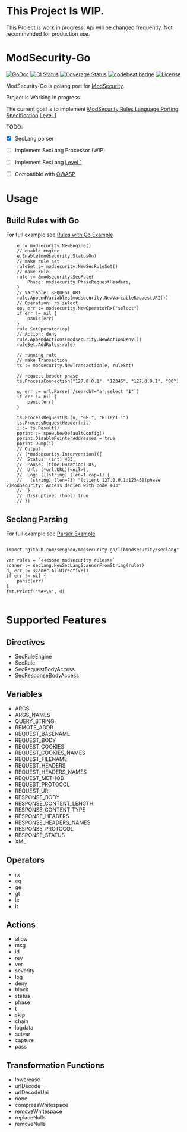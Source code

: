 # This Project Is WIP.

This Project is work in progress. Api will be changed frequently. Not recommended for production use.

# ModSecurity-Go

[![GoDoc](https://img.shields.io/badge/godoc-reference-blue.svg)](https://godoc.org/github.com/senghoo/modsecurity-go)
[![CI Status](https://travis-ci.org/senghoo/modsecurity-go.svg?branch=master)](https://travis-ci.org/senghoo/modsecurity-go)
[![Coverage Status](https://coveralls.io/repos/github/senghoo/modsecurity-go/badge.svg?branch=master)](https://coveralls.io/github/senghoo/modsecurity-go?branch=master)
[![codebeat badge](https://codebeat.co/badges/e6d5534b-34a4-4420-a319-e3f7245cdc0e)](https://codebeat.co/projects/github-com-senghoo-modsecurity-go-master)
[![License](https://img.shields.io/github/license/senghoo/modsecurity-go.svg)](https://github.com/senghoo/modsecurity-go/blob/master/LICENSE)

ModSecurity-Go is golang port for [ModSecurity](https://github.com/SpiderLabs/ModSecurity).

Project is Working in progress.

The current goal is to implement [ModSecurity Rules Language Porting Specification](https://github.com/SpiderLabs/ModSecurity/wiki/ModSecurity-Rules-Language-Porting-Specification) [Level 1](https://github.com/SpiderLabs/ModSecurity/wiki/ModSecurity-Rules-Language-Porting-Specification#level-1-core-features)

TODO:

- [x] SecLang parser
- [ ] Implement SecLang Processor (WIP)
- [ ] Implement SecLang [Level 1](https://github.com/SpiderLabs/ModSecurity/wiki/ModSecurity-Rules-Language-Porting-Specification#level-1-core-features)
- [ ] Compatible with [OWASP](https://github.com/SpiderLabs/owasp-modsecurity-crs)


# Usage 

## Build Rules with Go

For full example see [Rules with Go Example](https://github.com/senghoo/modsecurity-go/blob/master/examples/rule_from_go_test.go)

```
	e := modsecurity.NewEngine()
	// enable engine
	e.Enable(modsecurity.StatusOn)
	// make rule set
	ruleSet := modsecurity.NewSecRuleSet()
	// make rule
	rule := &modsecurity.SecRule{
		Phase: modsecurity.PhaseRequestHeaders,
	}
	// Variable: REQUEST_URI
	rule.AppendVariables(modsecurity.NewVariableRequestURI())
	// Operation: rx select
	op, err := modsecurity.NewOperatorRx("select")
	if err != nil {
		panic(err)
	}
	rule.SetOperator(op)
	// Action: deny
	rule.AppendActions(modsecurity.NewActionDeny())
	ruleSet.AddRules(rule)

	// running rule
	// make Transaction
	ts := modsecurity.NewTransaction(e, ruleSet)

	// request header phase
	ts.ProcessConnection("127.0.0.1", "12345", "127.0.0.1", "80")

	u, err := url.Parse(`/search?="a';select '1"`)
	if err != nil {
		panic(err)
	}

	ts.ProcessRequestURL(u, "GET", "HTTP/1.1")
	ts.ProcessRequestHeader(nil)
	i := ts.Result()
	pprint := spew.NewDefaultConfig()
	pprint.DisablePointerAddresses = true
	pprint.Dump(i)
	// Output:
	// (*modsecurity.Intervention)({
	//  Status: (int) 403,
	//  Pause: (time.Duration) 0s,
	//  Url: (*url.URL)(<nil>),
	//  Log: ([]string) (len=1 cap=1) {
	//   (string) (len=73) "[client 127.0.0.1:12345](phase 2)ModSecurity: Access denied with code 403"
	//  },
	//  Disruptive: (bool) true
	// })
```

## Seclang Parsing

For full example see [Parser Example](https://github.com/senghoo/modsecurity-go/blob/master/examples/parsing_test.go)

```

import "github.com/senghoo/modsecurity-go/libmodsecurity/seclang"

var rules = `<<<some modsecurity rules>>`
scaner := seclang.NewSecLangScannerFromString(rules)
d, err := scaner.AllDirective()
if err != nil {
	panic(err)
}
fmt.Printf("%#v\n", d)
    
```

# Supported Features

## Directives

* SecRuleEngine
* SecRule
* SecRequestBodyAccess
* SecResponseBodyAccess

## Variables

* ARGS
* ARGS_NAMES
* QUERY_STRING
* REMOTE_ADDR
* REQUEST_BASENAME
* REQUEST_BODY
* REQUEST_COOKIES
* REQUEST_COOKIES_NAMES
* REQUEST_FILENAME
* REQUEST_HEADERS
* REQUEST_HEADERS_NAMES
* REQUEST_METHOD
* REQUEST_PROTOCOL
* REQUEST_URI
* RESPONSE_BODY
* RESPONSE_CONTENT_LENGTH
* RESPONSE_CONTENT_TYPE
* RESPONSE_HEADERS
* RESPONSE_HEADERS_NAMES
* RESPONSE_PROTOCOL
* RESPONSE_STATUS
* XML

## Operators

* rx
* eq
* ge
* gt
* le
* lt

## Actions

* allow
* msg
* id
* rev
* ver
* severity
* log
* deny
* block
* status
* phase
* t
* skip
* chain
* logdata
* setvar
* capture
* pass

## Transformation Functions

* lowercase
* urlDecode
* urlDecodeUni
* none
* compressWhitespace
* removeWhitespace
* replaceNulls
* removeNulls
